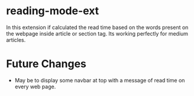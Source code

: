 # reading-mode-ext

In this extension if calculated the read time based on the words present on the webpage inside article or section tag.
Its working perfectly for medium articles.

# Future Changes
- May be to display some navbar at top with a message of read time on every web page.
